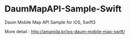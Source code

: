 # DaumMapAPI-Sample-Swift
Daum Mobile Map API Sample for iOS, Swift3

More detail : http://amanida.kr/ios-daum-mobile-map-swift/
